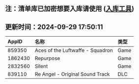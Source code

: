 ## 注：清单库已加密想要入库请使用 ([入库工具](https://github.com/BlankTMing/ManifestAutoUpdate/releases))

## 更新时间：2024-09-29 17:50:11
| AppID | 名称 | 类型  |
| :-------------------- | :----------------------------- | :----------- |
| 859350 | Aces of the Luftwaffe - Squadron| Game |
| 1862430 | Repurpose| Game |
| 2832560 | Silent| Game |
| 839110 | Re Angel - Original Sound Track| DLC |
